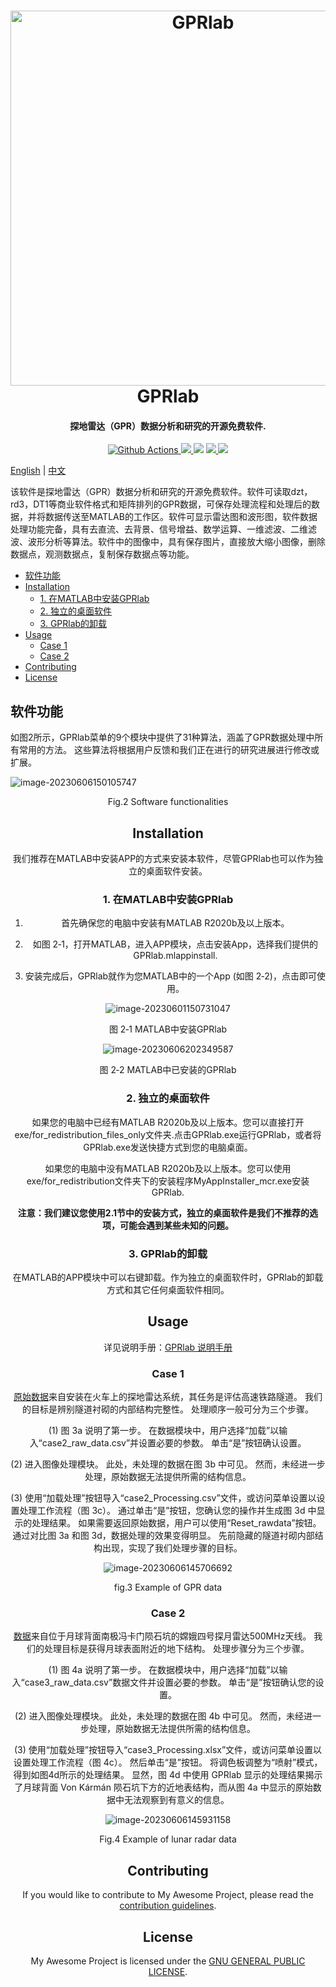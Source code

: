 <h1 align="center">
  <img src="https://raw.githubusercontent.com/erbiaoger/PicGo/main/20230404/202306061528806.jpg" alt="GPRlab" width="600">
      <br>GPRlab<br>
</h1>


<h4 align="center">探地雷达（GPR）数据分析和研究的开源免费软件.</h4>

<p align="center">
  <a href="https://github.com/xiongGPR/GPRlab/actions">
    <img src="https://img.shields.io/github/actions/workflow/status/xiongGPR/GPRlab/release.yml?branch=master&style=flat-square" alt="Github Actions">
  </a>
  <a href="https://goreportcard.com/report/github.com/xiongGPR/GPRlab">
    <img src="https://goreportcard.com/badge/github.com/xiongGPR/GPRlab?style=flat-square">
  </a>
  <img src="https://img.shields.io/github/go-mod/go-version/xiongGPR/GPRlab?style=flat-square">
  <a href="https://github.com/xiongGPR/GPRlab/releases">
    <img src="https://img.shields.io/github/release/xiongGPR/GPRlab/all.svg?style=flat-square">
  </a>
  <a href="https://github.com/xiongGPR/GPRlab/releases/tag/premium">
    <img src="https://img.shields.io/badge/release-Premium-00b4f0?style=flat-square">
  </a>
</p>

[English](https://github.com/xiongGPR/GPRlab/blob/main/README.md)  |  [中文](https://github.com/xiongGPR/GPRlab/blob/main/Readme_cn.md)

该软件是探地雷达（GPR）数据分析和研究的开源免费软件。软件可读取dzt，rd3，DT1等商业软件格式和矩阵排列的GPR数据，可保存处理流程和处理后的数据，并将数据传送至MATLAB的工作区。软件可显示雷达图和波形图，软件数据处理功能完备，具有去直流、去背景、信号增益、数学运算、一维滤波、二维滤波、波形分析等算法。软件中的图像中，具有保存图片，直接放大缩小图像，删除数据点，观测数据点，复制保存数据点等功能。


- [软件功能](#软件功能)
- [Installation](#installation)
  - [1. 在MATLAB中安装GPRlab](#1-在matlab中安装gprlab)
  - [2. 独立的桌面软件](#2-独立的桌面软件)
  - [3. GPRlab的卸载](#3-gprlab的卸载)
- [Usage](#usage)
  - [Case 1](#case-1)
  - [Case 2](#case-2)
- [Contributing](#contributing)
- [License](#license)


## 软件功能

如图2所示，GPRlab菜单的9个模块中提供了31种算法，涵盖了GPR数据处理中所有常用的方法。 这些算法将根据用户反馈和我们正在进行的研究进展进行修改或扩展。

![image-20230606150105747](https://raw.githubusercontent.com/erbiaoger/PicGo/main/20230404/202306062013495.jpg)

<center> Fig.2 Software functionalities

## Installation

我们推荐在MATLAB中安装APP的方式来安装本软件，尽管GPRlab也可以作为独立的桌面软件安装。

### 1. 在MATLAB中安装GPRlab

1. 首先确保您的电脑中安装有MATLAB R2020b及以上版本。

2. 如图 2‑1，打开MATLAB，进入APP模块，点击安装App，选择我们提供的GPRlab.mlappinstall.

3. 安装完成后，GPRlab就作为您MATLAB中的一个App (如图 2‑2)，点击即可使用。

![image-20230601150731047](https://raw.githubusercontent.com/erbiaoger/PicGo/main/20230404/202306062011123.bmp)

<center> 图 2‑1  MATLAB中安装GPRlab


![image-20230606202349587](https://raw.githubusercontent.com/erbiaoger/PicGo/main/20230404/202306062023722.png)

<center> 图 2‑2 MATLAB中已安装的GPRlab


### 2. 独立的桌面软件

如果您的电脑中已经有MATLAB R2020b及以上版本。您可以直接打开exe/for_redistribution_files_only文件夹.点击GPRlab.exe运行GPRlab，或者将GPRlab.exe发送快捷方式到您的电脑桌面。

如果您的电脑中没有MATLAB R2020b及以上版本。您可以使用exe/for_redistribution文件夹下的安装程序MyAppInstaller_mcr.exe安装 GPRlab.

**注意：我们建议您使用2.1节中的安装方式，独立的桌面软件是我们不推荐的选项，可能会遇到某些未知的问题。**

### 3. GPRlab的卸载

在MATLAB的APP模块中可以右键卸载。作为独立的桌面软件时，GPRlab的卸载方式和其它任何桌面软件相同。

## Usage

详见说明手册：[GPRlab 说明手册](https://github.com/xiongGPR/GPRlab/blob/main/docs/GPRlab%E7%94%A8%E6%88%B7%E6%89%8B%E5%86%8C-%E4%B8%AD%E6%96%87.pdf)

### Case 1
  
[原始数据](https://github.com/xiongGPR/GPRlab/blob/main/examples/case1/Case1_Processing.csv)来自安装在火车上的探地雷达系统，其任务是评估高速铁路隧道。 我们的目标是辨别隧道衬砌的内部结构完整性。 处理顺序一般可分为三个步骤。
  
(1) 图 3a 说明了第一步。 在数据模块中，用户选择“加载”以输入“case2_raw_data.csv”并设置必要的参数。 单击“是”按钮确认设置。
  
(2) 进入图像处理模块。 此处，未处理的数据在图 3b 中可见。 然而，未经进一步处理，原始数据无法提供所需的结构信息。
  
(3) 使用“加载处理”按钮导入“case2_Processing.csv”文件，或访问菜单设置以设置处理工作流程（图 3c）。 通过单击“是”按钮，您确认您的操作并生成图 3d 中显示的处理结果。 如果需要返回原始数据，用户可以使用“Reset_rawdata”按钮。
通过对比图 3a 和图 3d，数据处理的效果变得明显。 先前隐藏的隧道衬砌内部结构出现，实现了我们处理步骤的目标。

![image-20230606145706692](https://raw.githubusercontent.com/erbiaoger/PicGo/main/20230404/202306062015981.svg)

<center> fig.3  Example of GPR data




### Case 2
  
[数据](https://github.com/xiongGPR/GPRlab/blob/main/examples/case2/case2_Processing.csv)来自位于月球背面南极冯卡门陨石坑的嫦娥四号探月雷达500MHz天线。 我们的处理目标是获得月球表面附近的地下结构。 处理步骤分为三个步骤。
  
(1) 图 4a 说明了第一步。 在数据模块中，用户选择“加载”以输入“case3_raw_data.csv”数据文件并设置必要的参数。 单击“是”按钮确认您的设置。
  
(2) 进入图像处理模块。 此处，未处理的数据在图 4b 中可见。 然而，未经进一步处理，原始数据无法提供所需的结构信息。
  
(3) 使用“加载处理”按钮导入“case3_Processing.xlsx”文件，或访问菜单设置以设置处理工作流程（图 4c）。 然后单击“是”按钮。 将调色板调整为“喷射”模式，得到如图4d所示的处理结果。
显然，图 4d 中使用 GPRlab 显示的处理结果揭示了月球背面 Von Kármán 陨石坑下方的近地表结构，而从图 4a 中显示的原始数据中无法观察到有意义的信息。

![image-20230606145931158](https://raw.githubusercontent.com/erbiaoger/PicGo/main/20230404/202306062017136.jpg)

<center> Fig.4 Example of lunar radar data

## Contributing

If you would like to contribute to My Awesome Project, please read the [contribution guidelines](tauri://localhost/CONTRIBUTING.md).

## License

My Awesome Project is licensed under the [GNU GENERAL PUBLIC LICENSE](https://github.com/xiongGPR/GPRlab/blob/main/LICENSE).





